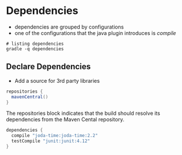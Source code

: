 # Dependencies

- dependencies are grouped by configurations
- one of the configurations that the java plugin introduces is *compile*


```shell
# listing dependencies
gradle -q dependencies
```

## Declare Dependencies

- Add a source for 3rd party libraries

```groovy
repositories {
  mavenCentral()
}
```

The repositories block indicates that the build should resolve its dependencies
from the Maven Cental repository.

```groovy
dependencies {
  compile "joda-time:joda-time:2.2"
  testCompile "junit:junit:4.12"
}
```
